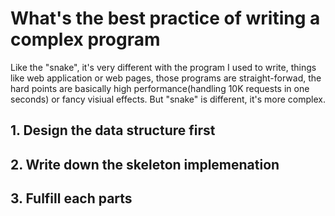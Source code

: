 # What's the best practice of writing a complex program

Like the "snake", it's very different with the program I used to write, things like web
 application or web pages, those programs are straight-forwad, the hard points are basically
 high performance(handling 10K requests in one seconds) or fancy visiual effects. But "snake"
 is different, it's more complex.

 ## 1. Design the data structure first

 ## 2. Write down the skeleton implemenation

 ## 3. Fulfill each parts
